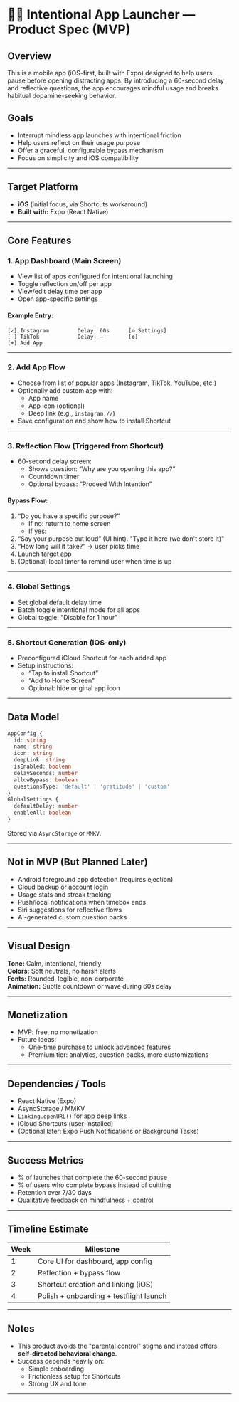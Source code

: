 # 🧘‍♂️ Intentional App Launcher — Product Spec (MVP)

## Overview

This is a mobile app (iOS-first, built with Expo) designed to help users pause before opening distracting apps. By introducing a 60-second delay and reflective questions, the app encourages mindful usage and breaks habitual dopamine-seeking behavior.

## Goals

- Interrupt mindless app launches with intentional friction
- Help users reflect on their usage purpose
- Offer a graceful, configurable bypass mechanism
- Focus on simplicity and iOS compatibility

---

## Target Platform

- **iOS** (initial focus, via Shortcuts workaround)
- **Built with:** Expo (React Native)

---

## Core Features

### 1. App Dashboard (Main Screen)
- View list of apps configured for intentional launching
- Toggle reflection on/off per app
- View/edit delay time per app
- Open app-specific settings

#### Example Entry:
```
[✓] Instagram         Delay: 60s      [⚙️ Settings]
[ ] TikTok            Delay: —        [⚙️]
[+] Add App
```

---

### 2. Add App Flow
- Choose from list of popular apps (Instagram, TikTok, YouTube, etc.)
- Optionally add custom app with:
  - App name
  - App icon (optional)
  - Deep link (e.g., `instagram://`)
- Save configuration and show how to install Shortcut

---

### 3. Reflection Flow (Triggered from Shortcut)
- 60-second delay screen:
  - Shows question: “Why are you opening this app?”
  - Countdown timer
  - Optional bypass: “Proceed With Intention”

#### Bypass Flow:
1. “Do you have a specific purpose?”
   - If no: return to home screen
   - If yes:
2. “Say your purpose out loud” (UI hint). "Type it here (we don't store it)"
3. “How long will it take?” → user picks time
4. Launch target app
5. (Optional) local timer to remind user when time is up

---

### 4. Global Settings
- Set global default delay time
- Batch toggle intentional mode for all apps
- Global toggle: "Disable for 1 hour"

---

### 5. Shortcut Generation (iOS-only)
- Preconfigured iCloud Shortcut for each added app
- Setup instructions:
  - “Tap to install Shortcut”
  - “Add to Home Screen”
  - Optional: hide original app icon

---

## Data Model

```ts
AppConfig {
  id: string
  name: string
  icon: string
  deepLink: string
  isEnabled: boolean
  delaySeconds: number
  allowBypass: boolean
  questionsType: 'default' | 'gratitude' | 'custom'
}
GlobalSettings {
  defaultDelay: number
  enableAll: boolean
}
```

Stored via `AsyncStorage` or `MMKV`.

---

## Not in MVP (But Planned Later)
- Android foreground app detection (requires ejection)
- Cloud backup or account login
- Usage stats and streak tracking
- Push/local notifications when timebox ends
- Siri suggestions for reflective flows
- AI-generated custom question packs

---

## Visual Design

**Tone:** Calm, intentional, friendly  
**Colors:** Soft neutrals, no harsh alerts  
**Fonts:** Rounded, legible, non-corporate  
**Animation:** Subtle countdown or wave during 60s delay

---

## Monetization

- MVP: free, no monetization
- Future ideas:
  - One-time purchase to unlock advanced features
  - Premium tier: analytics, question packs, more customizations

---

## Dependencies / Tools

- React Native (Expo)
- AsyncStorage / MMKV
- `Linking.openURL()` for app deep links
- iCloud Shortcuts (user-installed)
- (Optional later: Expo Push Notifications or Background Tasks)

---

## Success Metrics

- % of launches that complete the 60-second pause
- % of users who complete bypass instead of quitting
- Retention over 7/30 days
- Qualitative feedback on mindfulness + control

---

## Timeline Estimate

| Week | Milestone                                  |
|------|--------------------------------------------|
| 1    | Core UI for dashboard, app config          |
| 2    | Reflection + bypass flow                   |
| 3    | Shortcut creation and linking (iOS)        |
| 4    | Polish + onboarding + testflight launch    |

---

## Notes

- This product avoids the "parental control" stigma and instead offers **self-directed behavioral change**.
- Success depends heavily on:
  - Simple onboarding
  - Frictionless setup for Shortcuts
  - Strong UX and tone

---